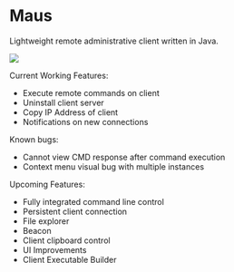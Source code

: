 # Maus
Lightweight remote administrative client written in Java.

![](http://i.imgur.com/8lHbMF4.png)

Current Working Features:
* Execute remote commands on client
* Uninstall client server
* Copy IP Address of client
* Notifications on new connections

Known bugs:
* Cannot view CMD response after command execution
* Context menu visual bug with multiple instances

Upcoming Features:
* Fully integrated command line control
* Persistent client connection
* File explorer
* Beacon
* Client clipboard control
* UI Improvements
* Client Executable Builder
